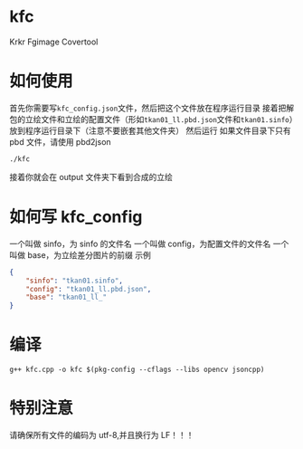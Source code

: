 # kfc

Krkr Fgimage Covertool

# 如何使用

首先你需要写`kfc_config.json`文件，然后把这个文件放在程序运行目录
接着把解包的立绘文件和立绘的配置文件（形如`tkan01_ll.pbd.json`文件和`tkan01.sinfo`）放到程序运行目录下（注意不要嵌套其他文件夹）
然后运行
如果文件目录下只有 pbd 文件，请使用 pbd2json

```shell
./kfc
```

接着你就会在 output 文件夹下看到合成的立绘

# 如何写 kfc_config

一个叫做 sinfo，为 sinfo 的文件名
一个叫做 config，为配置文件的文件名
一个叫做 base，为立绘差分图片的前缀
示例

```json
{
	"sinfo": "tkan01.sinfo",
	"config": "tkan01_ll.pbd.json",
	"base": "tkan01_ll_"
}
```

# 编译

```shell
g++ kfc.cpp -o kfc $(pkg-config --cflags --libs opencv jsoncpp)
```

# 特别注意

请确保所有文件的编码为 utf-8,并且换行为 LF！！！
